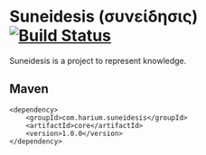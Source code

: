 Suneidesis (συνείδησις) [![Build Status](https://travis-ci.org/Harium/suneidesis.svg?branch=master)](https://travis-ci.org/Harium/suneidesis)
=======================

Suneidesis is a project to represent knowledge.

## Maven
```
<dependency>
    <groupId>com.harium.suneidesis</groupId>
    <artifactId>core</artifactId>
    <version>1.0.0</version>
</dependency>
```